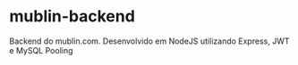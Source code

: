 # mublin-backend
Backend do mublin.com. Desenvolvido em NodeJS utilizando Express, JWT e MySQL Pooling
